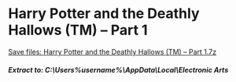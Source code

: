 # Harry Potter and the Deathly Hallows (TM) – Part 1
[Save files: Harry Potter and the Deathly Hallows (TM) – Part 1.7z](Harry%20Potter%20and%20the%20Deathly%20Hallows%20(TM)%20–%20Part%201.7z?raw=true)
##### Extract to: C:\Users\%username%\AppData\Local\Electronic Arts